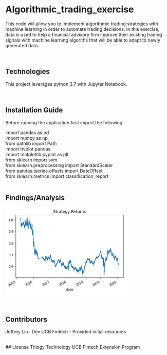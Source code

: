 # Algorithmic_trading_exercise
This code will allow you to implement algorithmic trading strategies with machine learning in order to automate trading decisions. In this exercise, data is used to help a financial advisory firm improve their existing trading signals with machine learning algoriths that will be able to adapt to newly generated data. 

<br />

## Technologies

This project leverages python 3.7 with Jupyter Notebook.

<br />

## Installation Guide

Before running the application first import the following. <br />

import pandas as pd<br />
import numpy as np<br />
from pathlib import Path<br />
import hvplot.pandas<br />
import matplotlib.pyplot as plt<br />
from sklearn import svm<br />
from sklearn.preprocessing import StandardScaler<br />
from pandas.tseries.offsets import DateOffset<br />
from sklearn.metrics import classification_report<br />
<br />

## Findings/Analysis 
![](./Resources/graph1.png)

<br />

## Contributors

Jeffrey Liu : Dev
UCB Fintech - Provided initial resources

<br />
## License
Trilogy Technology 
UCB Fintech Extension Program



